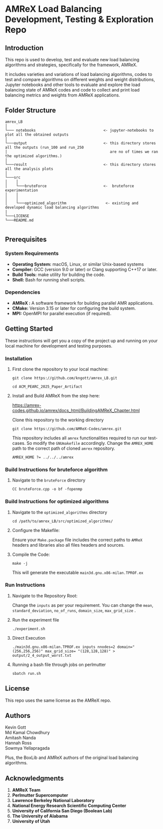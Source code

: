 # AMReX Load Balancing Development, Testing & Exploration Repo

## **Introduction**
This repo is used to develop, test and evaluate new load balancing algorithms and strategies,
specifically for the framework, AMReX.

It includes varieties and variations of load balancing algorithms, codes to test and compare
algorithms on different weights and weight distributions, Jupyter notebooks and other tools 
to evaluate and explore the load balancing state of AMReX codes and code to collect and print
load balancing metrics and weights from AMReX applications.


## **Folder Structure**

```
amrex_LB
│
└─── notebooks                               <- jupyter-notebooks to plot all the obtained outputs         
│
└───output                                   <- this directory stores all the outputs (run_100 and run_250 
│                                               are no of times we ran the optimized algorithms.)                            
│   
└───result                                   <- this directory stores all the analysis plots  
│
└───src
│    │ 
│    └───bruteForce                          <-  bruteforce experimentation     
│    │ 
│    │  
│    └───optimized_algorithm                  <- existing and developed dynamic load balancing algorithms
|
└───LICENSE
└───README.md
    
```

## **Prerequisites**

### **System Requirements**

- **Operating System:** macOS, Linux, or similar Unix-based systems
- **Compiler:** GCC (version 9.0 or later) or Clang supporting C++17 or later.
- **Build Tools:** make utility for building the code.
- **Shell:** Bash for running shell scripts.

### **Dependencies**

- **AMReX :** A software framework for building parallel AMR applications.
- **CMake:** Version 3.15 or later for configuring the build system.
- **MPI:** OpenMPI for parallel execution (if required). 


## **Getting Started**

These instructions will get you a copy of the project up and running on your local machine for development and testing purposes.

### **Installation**

1. First clone the repository to your local machine:
   ```
   git clone https://github.com/kngott/amrex_LB.git

   cd ACM_PEARC_2025_Paper_Artifact

   ```
2. Install and Build AMReX from the step here:

   https://amrex-codes.github.io/amrex/docs_html/BuildingAMReX_Chapter.html

   Clone this repository to the working directory

   ```
   git clone https://github.com/AMReX-Codes/amrex.git

   ```
   This repository includes all ```amrex``` functionalities required to run our test-cases. So modify the ```GNUmakefile``` accordingly. Change the ```AMREX_HOME``` path to the correct path of cloned ```amrex``` repository. 

   ```
   AMREX_HOME ?= ../../../amrex

   ```

### **Build Instructions for bruteforce algorithm**

1. Navigate to the ```bruteForce``` directory

   ```
   CC bruteForce.cpp -o bf -fopenmp

   ```

### **Build Instructions for optimized algorithms**

1. Navigate to the ```optimized_algorithms``` directory

   ```
   cd /path/to/amrex_LB/src/optimized_algorithms/

   ```
2. Configure the Makefile:

   Ensure your ```Make.package``` file includes the correct paths to ```AMReX``` headers and libraries also all files headers and sources. 

3. Compile the Code:

   ```
   make -j 

   ```
   This will generate the executable ```main3d.gnu.x86-milan.TPROF.ex ```

### **Run Instructions**

1. Navigate to the Repository Root:

   Change the ```inputs``` as per your requirement. You can change the ```mean```, ```standard_deviation```, ```no_of_runs```, ```domain_size```, ```max_grid_size``` . 

2. Run the experiment file

   ```
   ./experiment.sh

   ```
3. Direct Execution

   ```
   ./main3d.gnu.x86-milan.TPROF.ex inputs nnodes=2 domain="(256,256,256)" max_grid_size= "(128,128,128)" > output/2_4_output_worst.txt

   ```

4. Running a bash file through jobs on perlmutter

   ```
   sbatch run.sh 

   ```

## **License**

This repo uses the same license as the AMReX repo.

## **Authors**
Kevin Gott \
Md Kamal Chowdhury\
Amitash Nanda \
Hannah Ross \
Sowmya Yellapragada

Plus, the BoxLib and AMReX authors of the original load balancing algorithms.

## **Acknowledgments**
1. **AMReX Team**
2. **Perlmutter Supercomputer**
3. **Lawrence Berkeley National Laboratory**
4. **National Energy Research Scientific Computing Center**
5. **University of California San Diego (Boolean Lab)**
6. **The University of Alabama**
7. **University of Utah**
